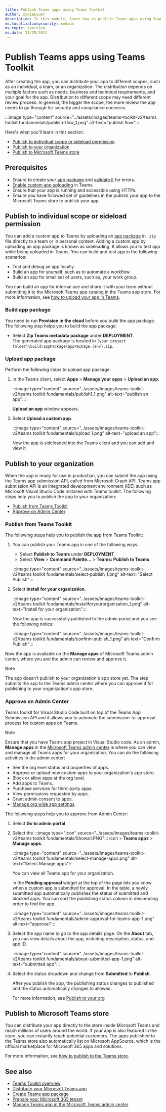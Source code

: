 ```yaml
---
title: Publish Teams apps using Teams Toolkit
author: zyxiaoyuer
description: In this module, learn how to publish Teams apps using Teams Toolkit and publish to individual scope or sideload permission
ms.localizationpriority: medium
ms.topic: overview
ms.date: 11/29/2021
---
```



# Publish Teams apps using Teams Toolkit

After creating the app, you can distribute your app to different scopes, such as an individual, a team, or an organization. The distribution depends on multiple factors such as needs, business and technical requirements, and your goal for the app. Distribution to different scope may need different review process. In general, the bigger the scope, the more review the app needs to go through for security and compliance concerns.

:::image type="content" source="../assets/images/teams-toolkit-v2/teams toolkit fundamentals/publish-flow_1.png" alt-text="publish flow":::

Here's what you'll learn in this section:

* [Publish to individual scope or sideload permission](#publish-to-individual-scope-or-sideload-permission)
* [Publish to your organization](#publish-to-your-organization)
* [Publish to Microsoft Teams store](#publish-to-microsoft-teams-store)

## Prerequisites

* Ensure to create your [app package](~/concepts/build-and-test/apps-package.md) and [validate it](https://dev.teams.microsoft.com/appvalidation.html) for errors.
* [Enable custom app uploading](~/concepts/build-and-test/prepare-your-o365-tenant.md#enable-custom-teams-apps-and-turn-on-custom-app-uploading) in Teams.
* Ensure that your app is running and accessible using HTTPs.
* Ensure you have followed set of guidelines in the publish your app to the Microsoft Teams store to publish your app.

## Publish to individual scope or sideload permission

You can add a custom app to Teams by uploading an [app package](../concepts/build-and-test/apps-package.md) in `.zip` file directly to a team or in personal context. Adding a custom app by uploading an app package is known as sideloading. It allows you to test app while being uploaded in Teams. You can build and test app in the following scenarios:

* Test and debug an app locally.
* Build an app for yourself, such as to automate a workflow.
* Build an app for small set of users, such as, your work group.

You can build an app for internal use and share it with your team without submitting it to the Microsoft Teams app catalog in the Teams app store. For more information, see [how to upload your app in Teams](../concepts/deploy-and-publish/apps-upload.md).

### Build app package

You need to run **Provision in the cloud** before you build the app package. The following step helps you to build the app package:

* Select **Zip Teams metadata package** under **DEPLOYMENT**.<br>
    The generated app package is located in `{your project folder}\build\appPackage\appPackage.{env}.zip`.

### Upload app package

Perform the following steps to upload app package:

1. In the Teams client, select **Apps** > **Manage your apps** > **Upload an app**.

   :::image type="content" source="../assets/images/teams-toolkit-v2/teams toolkit fundamentals/publish1_1.png" alt-text="publish an app":::

   **Upload an app** window appears.

2. Select **Upload a custom app**.

   :::image type="content" source="../assets/images/teams-toolkit-v2/teams toolkit fundamentals/upload_1.png" alt-text="upload an app":::

   Now the app is sideloaded into the Teams client and you can add and view it

## Publish to your organization

When the app is ready for use in production, you can submit the app using the Teams app submission API, called from Microsoft Graph API. Teams app submission API is an integrated development environment (IDE) such as Microsoft Visual Studio Code installed with Teams toolkit. The following steps help you to publish the app to your organization:

* [Publish from Teams Toolkit](#publish-from-teams-toolkit)
* [Approve on Admin Center](#approve-on-admin-center)

### Publish from Teams Toolkit

The following steps help you to publish the app from Teams Toolkit:

1. You can publish your Teams app in one of the following ways:
     * Select **Publish to Teams** under **DEPLOYMENT**.
     * Select **View** > **Command Palette...** > **Teams: Publish to Teams**.

   :::image type="content" source="../assets/images/teams-toolkit-v2/teams toolkit fundamentals/select-publish_1.png" alt-text="Select Publish":::

1. Select **Install for your organization**.

   :::image type="content" source="../assets/images/teams-toolkit-v2/teams toolkit fundamentals/installforyourorganization_1.png" alt-text="Install for your organization":::

   Now the app is successfully published to the admin portal and you see the following notice:

   :::image type="content" source="../assets/images/teams-toolkit-v2/teams toolkit fundamentals/confirm-publish_1.png" alt-text="Confirm Publish":::

Now the app is available on the **Manage apps** of Microsoft Teams admin center, where you and the admin can review and approve it.

> [!NOTE]
> The app doesn't publish to your organization's app store yet. The step submits the app to the Teams admin center where you can approve it for publishing to your organization's app store.

### Approve on Admin Center

Teams toolkit for Visual Studio Code built on top of the Teams App Submission API and it allows you to automate the submission-to-approval process for custom apps on Teams.

  > [!NOTE]
  > Ensure that you have Teams app project in Visual Studio code. As an admin, **Manage apps** in the [Microsoft Teams admin center](https://admin.teams.microsoft.com/policies/manage-apps) is where you can view and manage all Teams apps for your organization. You can do the following activities in the admin center:
  >
  > * See the org level status and properties of apps.
  > * Approve or upload new custom apps to your organization's app store.
  > * Block or allow apps at the org level.
  > * Add apps to Teams.
  > * Purchase services for third-party apps.
  > * View permissions requested by apps.
  > * Grant admin consent to apps.
  > * [Manage org wide app settings](https://admin.teams.microsoft.com/policies/manage-apps).

The following steps help you to approve from Admin Center:

1. Select **Go to admin portal**.

1. Select the :::image type="icon" source="../assets/images/teams-toolkit-v2/teams toolkit fundamentals/Showall.PNG"::: icon > **Teams apps** > **Manage apps**.

   :::image type="content" source="../assets/images/teams-toolkit-v2/teams toolkit fundamentals/select-manage-apps.png" alt-text="Select Manage apps":::

   You can view all Teams app for your organization.

   In the **Pending approval** widget at the top of the page lets you know when a custom app is submitted for approval. In the table, a newly submitted app automatically publishes the status of submitted and blocked apps. You can sort the publishing status column in descending order to find the app.

   :::image type="content" source="../assets/images/teams-toolkit-v2/teams toolkit fundamentals/admin-approval-for-teams-app-1.png" alt-text="approval":::

1. Select the app name to go to the app details page. On the **About** tab, you can view details about the app, including description, status, and app ID.

   :::image type="content" source="../assets/images/teams-toolkit-v2/teams toolkit fundamentals/about-submitted-app-1.png" alt-text="submitted app":::

1. Select the status dropdown and change from **Submitted** to **Publish**.

   After you publish the app, the publishing status changes to published and the status automatically changes to allowed.

   For more information, see [Publish to your org](/microsoftteams/manage-apps?toc=%2Fmicrosoftteams%2Fplatform%2Ftoc.json&bc=%2Fmicrosoftteams%2Fplatform%2Fbreadcrumb%2Ftoc.json)

## Publish to Microsoft Teams store

You can distribute your app directly to the store inside Microsoft Teams and reach millions of users around the world. If your app is also featured in the store, you can instantly reach potential customers. The apps published to the Teams store also automatically list on Microsoft AppSource, which is the official marketplace for Microsoft 365 apps and solutions.

For more information, see [how to publish to the Teams store](../concepts/deploy-and-publish/appsource/publish.md#publish-your-app-to-the-microsoft-teams-store).

## See also

* [Teams Toolkit overview](teams-toolkit-fundamentals.md)
* [Distribute your Microsoft Teams app](../concepts/deploy-and-publish/apps-publish-overview.md)
* [Create Teams app package](../concepts/build-and-test/apps-package.md)
* [Prepare your Microsoft 365 tenant](../concepts/build-and-test/prepare-your-o365-tenant.md)
* [Manage Teams app in the Microsoft Teams admin center](/microsoftteams/manage-apps?toc=%2Fmicrosoftteams%2Fplatform%2Ftoc.json&bc=%2Fmicrosoftteams%2Fplatform%2Fbreadcrumb%2Ftoc.json)
